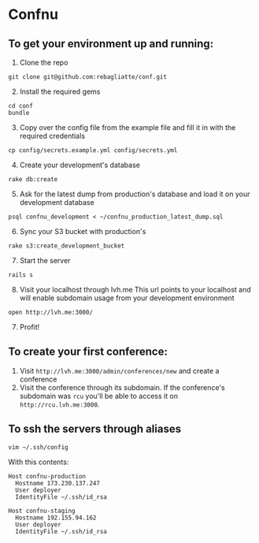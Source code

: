 Confnu
=======

## To get your environment up and running:

1. Clone the repo
  ```
  git clone git@github.com:rebagliatte/conf.git
  ```

2. Install the required gems
  ```
  cd conf
  bundle
  ```

3. Copy over the config file from the example file and fill it in with the required credentials
  ```
  cp config/secrets.example.yml config/secrets.yml
  ```

4. Create your development's database
  ```
  rake db:create
  ```

5. Ask for the latest dump from production's database and load it on your development database
  ```
  psql confnu_development < ~/confnu_production_latest_dump.sql
  ```

6. Sync your S3 bucket with production's
  ```
  rake s3:create_development_bucket
  ```

7. Start the server
  ```
  rails s
  ```

8. Visit your localhost through lvh.me
  This url points to your localhost and will enable subdomain usage from your development environment
  ```
  open http://lvh.me:3000/
  ```

7. Profit!

## To create your first conference:

1. Visit `http://lvh.me:3000/admin/conferences/new` and create a conference
2. Visit the conference through its subdomain. If the conference's subdomain was `rcu` you'll be able to access it on `http://rcu.lvh.me:3000`.

## To ssh the servers through aliases

```
vim ~/.ssh/config
```

With this contents:

```
Host confnu-production
  Hostname 173.230.137.247
  User deployer
  IdentityFile ~/.ssh/id_rsa

Host confnu-staging
  Hostname 192.155.94.162
  User deployer
  IdentityFile ~/.ssh/id_rsa
```

